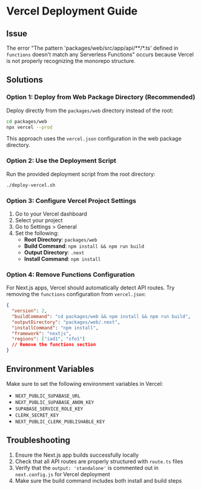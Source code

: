 # Vercel Deployment Guide

## Issue
The error "The pattern 'packages/web/src/app/api/**/*.ts' defined in `functions` doesn't match any Serverless Functions" occurs because Vercel is not properly recognizing the monorepo structure.

## Solutions

### Option 1: Deploy from Web Package Directory (Recommended)
Deploy directly from the `packages/web` directory instead of the root:

```bash
cd packages/web
npx vercel --prod
```

This approach uses the `vercel.json` configuration in the web package directory.

### Option 2: Use the Deployment Script
Run the provided deployment script from the root directory:

```bash
./deploy-vercel.sh
```

### Option 3: Configure Vercel Project Settings
1. Go to your Vercel dashboard
2. Select your project
3. Go to Settings > General
4. Set the following:
   - **Root Directory**: `packages/web`
   - **Build Command**: `npm install && npm run build`
   - **Output Directory**: `.next`
   - **Install Command**: `npm install`

### Option 4: Remove Functions Configuration
For Next.js apps, Vercel should automatically detect API routes. Try removing the `functions` configuration from `vercel.json`:

```json
{
  "version": 2,
  "buildCommand": "cd packages/web && npm install && npm run build",
  "outputDirectory": "packages/web/.next",
  "installCommand": "npm install",
  "framework": "nextjs",
  "regions": ["iad1", "sfo1"]
  // Remove the functions section
}
```

## Environment Variables
Make sure to set the following environment variables in Vercel:
- `NEXT_PUBLIC_SUPABASE_URL`
- `NEXT_PUBLIC_SUPABASE_ANON_KEY`
- `SUPABASE_SERVICE_ROLE_KEY`
- `CLERK_SECRET_KEY`
- `NEXT_PUBLIC_CLERK_PUBLISHABLE_KEY`

## Troubleshooting
1. Ensure the Next.js app builds successfully locally
2. Check that all API routes are properly structured with `route.ts` files
3. Verify that the `output: 'standalone'` is commented out in `next.config.js` for Vercel deployment
4. Make sure the build command includes both install and build steps